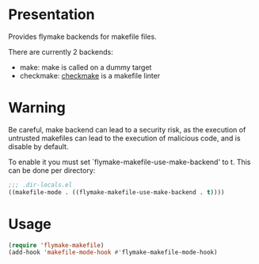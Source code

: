 Presentation
============

Provides flymake backends for makefile files.

There are currently 2 backends:

* make: make is called on a dummy target
* checkmake: [checkmake](https://github.com/mrtazz/checkmake) is a makefile linter


Warning
=======

Be careful, make backend can lead to a security risk, as the execution of
untrusted makefiles can lead to the execution of malicious code, and is disable
by default.

To enable it you must set `flymake-makefile-use-make-backend' to t. This can be
done per directory:

```lisp
;;; .dir-locals.el
((makefile-mode . ((flymake-makefile-use-make-backend . t))))
```


Usage
=====

```lisp
(require 'flymake-makefile)
(add-hook 'makefile-mode-hook #'flymake-makefile-mode-hook)
```
